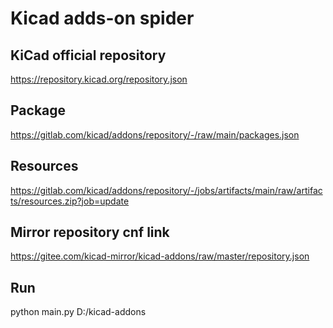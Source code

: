 # Kicad adds-on spider

## KiCad official repository

https://repository.kicad.org/repository.json

## Package

https://gitlab.com/kicad/addons/repository/-/raw/main/packages.json

## Resources

https://gitlab.com/kicad/addons/repository/-/jobs/artifacts/main/raw/artifacts/resources.zip?job=update

## Mirror repository cnf link

https://gitee.com/kicad-mirror/kicad-addons/raw/master/repository.json

## Run

python main.py D:/kicad-addons
